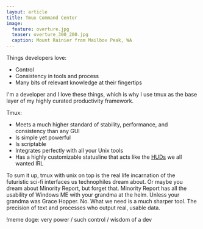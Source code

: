 ```yaml
---
layout: article
title: Tmux Command Center
image:
  feature: overture.jpg
  teaser: overture_300_200.jpg
  caption: Mount Rainier from Mailbox Peak, WA
---
```


Things developers love:

- Control
- Consistency in tools and process
- Many bits of relevant knowledge at their fingertips

I'm a developer and I love these things, which is why I use tmux as the base
layer of my highly curated productivity framework.

Tmux:

- Meets a much higher standard of stability, performance, and consistency
  than any GUI
- Is simple yet powerful
- Is scriptable
- Integrates perfectly with all your Unix tools
- Has a highly customizable statusline that acts like the
  [HUDs](http://en.wikipedia.org/wiki/A_Deepness_in_the_Sky) we all wanted IRL

To sum it up, tmux with unix on top is the real life incarnation of the
futuristic sci-fi interfaces us technophiles dream about. Or maybe you dream
about Minority Report, but forget that. Minority Report has all the usability of
Windows ME with your grandma at the helm. Unless your grandma was Grace Hopper.
No. What we need is a much sharper tool. The precision of text and processes who
output real, usable data.

!meme doge: very power / such control / wisdom of a dev

